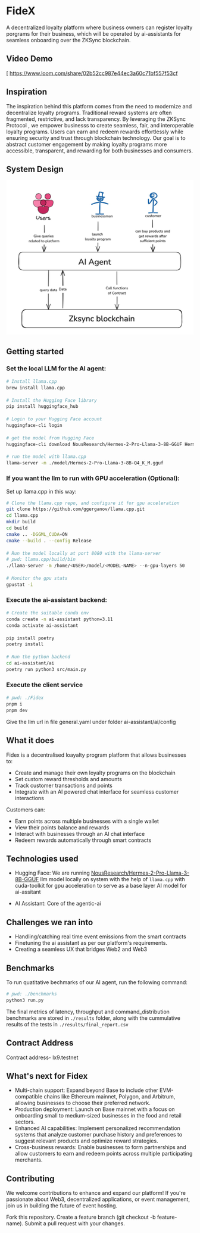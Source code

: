 # FideX

A decentralized loyalty platform where business owners can register loyalty porgrams for their business, which will be operated by ai-assistants for seamless onboarding over the ZKSync blockchain.

## Video Demo
[
https://www.loom.com/share/02b52cc987e44ec3a60c71bf557f53cf

## Inspiration

The inspiration behind this platform comes from the need to modernize and decentralize loyalty programs. Traditional reward systems are often fragmented, restrictive, and lack transparency. By leveraging the ZKSync Protocol , we empower businesss to create seamless, fair, and interoperable loyalty programs. Users can earn and redeem rewards effortlessly while ensuring security and trust through blockchain technology. Our goal is to abstract customer engagement by making loyalty programs more accessible, transparent, and rewarding for both businesses and consumers.

## System Design

![App Architecture](./images/architecture.jpeg)

## Getting started

### Set the local LLM for the AI agent:

```bash
# Install llama.cpp
brew install llama.cpp

# Install the Hugging Face library
pip install huggingface_hub

# Login to your Hugging Face account
huggingface-cli login

# get the model from Hugging Face
huggingface-cli download NousResearch/Hermes-2-Pro-Llama-3-8B-GGUF Hermes-2-Pro-Llama-3-8B-Q4_K_M.gguf --local-dir model

# run the model with llama.cpp
llama-server -m ./model/Hermes-2-Pro-Llama-3-8B-Q4_K_M.gguf
```

### If you want the llm to run with GPU acceleration (Optional):

Set up llama.cpp in this way:

```bash
# Clone the llama.cpp repo, and configure it for gpu acceleration
git clone https://github.com/ggerganov/llama.cpp.git
cd llama.cpp
mkdir build
cd build
cmake .. -DGGML_CUDA=ON
cmake --build . --config Release

# Run the model locally at port 8080 with the llama-server
# pwd: llama.cpp/build/bin
./llama-server -m /home/<USER>/model/<MODEL-NAME> --n-gpu-layers 50

# Monitor the gpu stats
gpustat -i
```

### Execute the ai-assistant backend:

```bash
# Create the suitable conda env
conda create -n ai-assistant python=3.11
conda activate ai-assistant

pip install poetry
poetry install

# Run the python backend
cd ai-assistant/ai
poetry run python3 src/main.py
```

### Execute the client service

```bash
# pwd: ./Fidex
pnpm i
pnpm dev
```

Give the llm url in file general.yaml under folder ai-assistant/ai/config

## What it does

Fidex is a decentralised loayalty program platform that allows businesses to:

- Create and manage their own loyalty programs on the blockchain
- Set custom reward thresholds and amounts
- Track customer transactions and points
- Integrate with an AI powered chat interface for seamless customer interactions

Customers can:

- Earn points across multiple businesses with a single wallet
- View their points balance and rewards
- Interact with businesses through an AI chat interface
- Redeem rewards automatically through smart contracts

## Technologies used

- Hugging Face: We are running [NousResearch/Hermes-2-Pro-Llama-3-8B-GGUF](https://huggingface.co/NousResearch/Hermes-2-Pro-Llama-3-8B-GGUF) llm model locally on system with the help of `llama.cpp` with cuda-toolkit for gpu acceleration to serve as a base layer AI model for ai-assitant

- AI Assistant: Core of the agentic-ai

## Challenges we ran into

- Handling/catching real time event emissions from the smart contracts
- Finetuning the ai assistant as per our platform's requirements.
- Creating a seamless UX that bridges Web2 and Web3

## Benchmarks

To run quatitative bechmarks of our AI agent, run the following command:

```bash
# pwd: ./benchmarks
python3 run.py
```

The final metrics of latency, throughput and command_distribution benchmarks are stored in `./results` folder, along with the cummulative results of the tests in `./results/final_report.csv`

## Contract Address

Contract address- lx9.testnet

## What's next for Fidex

- Multi-chain support: Expand beyond Base to include other EVM-compatible chains like Ethereum mainnet, Polygon, and Arbitrum, allowing businesses to choose their preferred network.
- Production deployment: Launch on Base mainnet with a focus on onboarding small to medium-sized businesses in the food and retail sectors.
- Enhanced AI capabilities: Implement personalized recommendation systems that analyze customer purchase history and preferences to suggest relevant products and optimize reward strategies.
- Cross-business rewards: Enable businesses to form partnerships and allow customers to earn and redeem points across multiple participating merchants.

## Contributing

We welcome contributions to enhance and expand our platform! If you're passionate about Web3, decentralized applications, or event management, join us in building the future of event hosting.

Fork this repository. Create a feature branch (git checkout -b feature-name). Submit a pull request with your changes.
